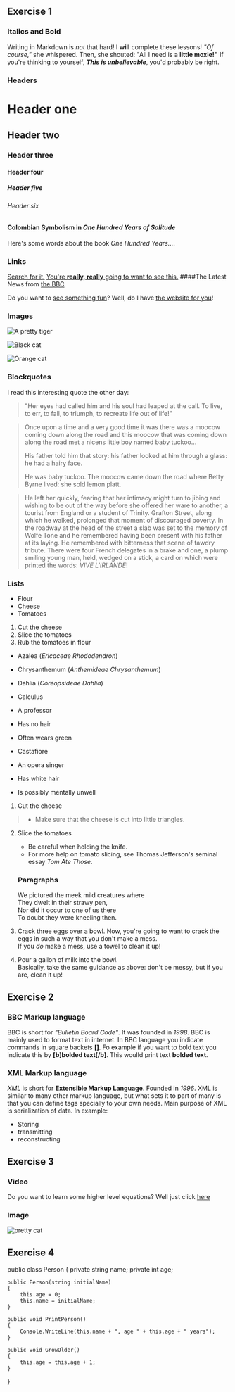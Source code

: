 ## Exercise 1

### Italics and Bold

Writing in Markdown is _not_ that hard!
I **will** complete these lessons!
_"Of course,"_ she whispered. Then, she shouted: "All I need is a **little moxie!"**
If you're thinking to yourself, **_This is unbelievable_**, you'd probably be right.

### Headers

# Header one
## Header two
### Header three
#### Header four
##### Header five
###### Header six

#### Colombian Symbolism in _One Hundred Years of Solitude_

Here's some words about the book _One Hundred Years..._.

### Links

[Search for it.](www.google.com)
[You're **really, really** going to want to see this.](www.dailykitten.com)
####The Latest News from [the BBC](www.bbc.com/news)

Do you want to [see something fun][a fun place]?
Well, do I have [the website for you][another fun place]!

[a fun place]: www.zombo.com
[another fun place]: www.stumbleupon.com

### Images

![A pretty tiger](https://upload.wikimedia.org/wikipedia/commons/5/56/Tiger.50.jpg)

![Black cat][Black]

![Orange cat][Orange]

[Black]: https://upload.wikimedia.org/wikipedia/commons/a/a3/81_INF_DIV_SSI.jpg

[Orange]: http://icons.iconarchive.com/icons/google/noto-emoji-animals-nature/256/22221-cat-icon.png

### Blockquotes
I read this interesting quote the other day:

>"Her eyes had called him and his soul had leaped at the call. To live, to err, to fall, to triumph, to recreate life out of life!"


>Once upon a time and a very good time it was there was a moocow coming down along the road and this moocow that was coming down along the road met a nicens little boy named baby tuckoo...
>
>His father told him that story: his father looked at him through a glass: he had a hairy face.
>
>He was baby tuckoo. The moocow came down the road where Betty Byrne lived: she sold lemon platt.

>He left her quickly, fearing that her intimacy might turn to jibing and wishing to be out of the way before she offered her ware to another, a tourist from England or a student of Trinity. Grafton Street, along which he walked, prolonged that moment of discouraged poverty. In the roadway at the head of the street a slab was set to the memory of Wolfe Tone and he remembered having been present with his father at its laying. He remembered with bitterness that scene of tawdry tribute. There were four French delegates in a brake and one, a plump smiling young man, held, wedged on a stick, a card on which were printed the words: _VIVE L'IRLANDE_!

### Lists
* Flour
* Cheese
* Tomatoes

1. Cut the cheese
2. Slice the tomatoes
3. Rub the tomatoes in flour

* Azalea (_Ericaceae Rhododendron_)
* Chrysanthemum (_Anthemideae Chrysanthemum_)
* Dahlia (_Coreopsideae Dahlia_)

* Calculus 
 * A professor
 * Has no hair
 * Often wears green
* Castafiore
 * An opera singer
 * Has white hair
 * Is possibly mentally unwell

 1. Cut the cheese
>  * Make sure that the cheese is cut into little triangles.
2. Slice the tomatoes
   * Be careful when holding the knife.
   * For more help on tomato slicing, see Thomas Jefferson's seminal essay _Tom Ate Those_.

   ### Paragraphs

    We pictured the meek mild creatures where  
They dwelt in their strawy pen,  
Nor did it occur to one of us there  
To doubt they were kneeling then.

1. Crack three eggs over a bowl.
Now, you're going to want to crack the eggs in such a way that you don't make a mess.  
 If you _do_ make a mess, use a towel to clean it up!

2. Pour a gallon of milk into the bowl.  
Basically, take the same guidance as above: don't be messy, but if you are, clean it up!


## Exercise 2

### BBC Markup language
BBC is short for _"Bulletin Board Code"_. It was founded in *1998*.
BBC is mainly used to format text in internet. In BBC language you indicate commands in square backets **[]**. 
Fo example if you want to bold text you indicate this by **[b]bolded text[/b]**. This woulld print text **bolded text**.

### XML Markup language

_XML_ is short for **Extensible Markup Language**. Founded in _1996_.
XML is similar to many other markup language, but what sets it to part of many is that you can define tags specially to your own needs.
Main purpose of XML is serialization of data. 
In example:
* Storing
* transmitting
* reconstructing


## Exercise 3

### Video

Do you want to learn some higher level equations? Well just click [here](https://www.youtube.com/watch?v=Ggclz60vnIo)

### Image

![pretty cat](https://encrypted-tbn0.gstatic.com/images?q=tbn:ANd9GcTlyQAuZqoGqG4YElHQGBKFpF6axhXboLivwQ&usqp=CAU)

## Exercise 4

public class Person
{
    private string name;
    private int age;

    public Person(string initialName)
    {
        this.age = 0;
        this.name = initialName;
    }

    public void PrintPerson()
    {
        Console.WriteLine(this.name + ", age " + this.age + " years");
    }
    
    public void GrowOlder()
    {
        this.age = this.age + 1;
    }
}

